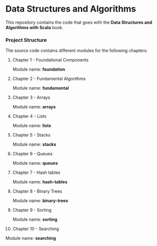Data Structures and Algorithms
===============================

This repository contains the code that goes with the **Data Structures and Algorithms with Scala** book.

### Project Structure

The source code contains different modules for the following chapters:

1. Chapter 1 - Foundational Components

    Module name: **foundation**

2. Chapter 2 - Fundamental Algorithms

    Module name: **fundamental**

3. Chapter 3 - Arrays

   Module name: **arrays**

4. Chapter 4 - Lists

   Module name: **lists**

5. Chapter 5 - Stacks

   Module name: **stacks**

6. Chapter 6 - Queues

   Module name: **queues**

7. Chapter 7 - Hash tables

   Module name: **hash-tables**

8. Chapter 8 - Binary Trees

   Module name: **binary-trees**

9. Chapter 9 - Sorting

   Module name: **sorting**

10. Chapter 10 - Searching

   Module name: **searching** 
